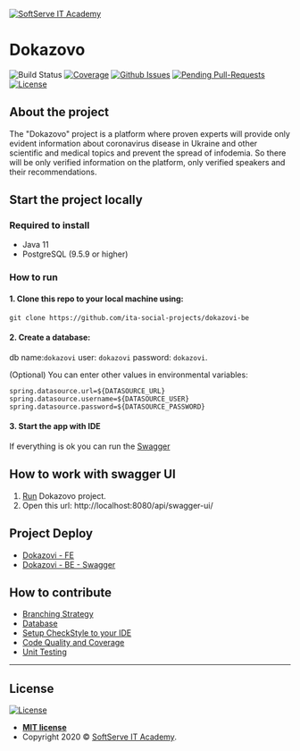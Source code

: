 <a href="https://softserve.academy/"><img src="https://s.057.ua/section/newsInternalIcon/upload/images/news/icon/000/050/792/vnutr_5ce4f980ef15f.jpg" title="SoftServe IT Academy" alt="SoftServe IT Academy"></a>

# Dokazovo

![Build Status](https://github.com/ita-social-projects/dokazovi-be/workflows/Build%20&%20Test/badge.svg)
[![Coverage](https://sonarcloud.io/api/project_badges/measure?project=ita-social-projects_dokazovi-be&metric=coverage&)](https://sonarcloud.io/dashboard?id=ita-social-projects_dokazovi-be)
[![Github Issues](https://img.shields.io/github/issues/ita-social-projects/dokazovi-be)](https://github.com/ita-social-projects/dokazovi-be/issues)
[![Pending Pull-Requests](https://img.shields.io/github/issues-pr/ita-social-projects/dokazovi-be)](https://github.com/ita-social-projects/dokazovi-be/pulls)
[![License](http://img.shields.io/:license-mit-blue.svg)](http://badges.mit-license.org)

## About the project

The "Dokazovo" project is a platform where proven experts will provide only evident information about coronavirus disease in Ukraine and other scientific and medical topics and prevent the spread of infodemia.
So there will be only verified information on the platform, only verified speakers and their recommendations.

## Start the project locally

### Required to install

* Java 11
* PostgreSQL (9.5.9 or higher)

### How to run

#### 1. Clone this repo to your local machine using:

```shell
git clone https://github.com/ita-social-projects/dokazovi-be
```

#### 2. Create a database: 

db name:`dokazovi` user: `dokazovi` password: `dokazovi`.

(Optional) You can enter other values in environmental variables:

```properties
spring.datasource.url=${DATASOURCE_URL}
spring.datasource.username=${DATASOURCE_USER}
spring.datasource.password=${DATASOURCE_PASSWORD}
```

#### 3. Start the app with IDE

If everything is ok you can run the [Swagger](#How-to-work-with-swagger-UI)

## How to work with swagger UI

1. [Run](#How-to-run) Dokazovo project.
2. Open this url: http://localhost:8080/api/swagger-ui/

## Project Deploy
- [Dokazovi - FE](https://dokazovi-fe.herokuapp.com/)
- [Dokazovi - BE - Swagger](https://dokazovi-be.herokuapp.com/api/swagger-ui/#/)

## How to contribute
* [Branching Strategy](https://github.com/ita-social-projects/dokazovi-be/wiki/Branching-Strategy)
* [Database](https://github.com/ita-social-projects/dokazovi-be/wiki/Database)
* [Setup CheckStyle to your IDE](https://github.com/ita-social-projects/dokazovi-be/wiki/Setup-CheckStyle-to-your-IDE)
* [Code Quality and Coverage](https://github.com/ita-social-projects/dokazovi-be/wiki/Code-Quality-and-Coverage)
* [Unit Testing](https://github.com/ita-social-projects/dokazovi-be/wiki/Unit-Testing)
---

## License

[![License](http://img.shields.io/:license-mit-blue.svg?style=flat-square)](http://badges.mit-license.org)

- **[MIT license](http://opensource.org/licenses/mit-license.php)**
- Copyright 2020 © <a href="https://softserve.academy/" target="_blank"> SoftServe IT Academy</a>.
